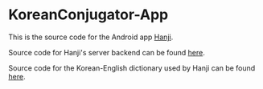 # KoreanConjugator-App
This is the source code for the Android app [Hanji](https://play.google.com/store/apps/details?id=com.a494studios.koreanconjugator&hl=en).

Source code for Hanji's server backend can be found [here](https://github.com/Ninjaman494/KoreanConjugatorServer).

Source code for the Korean-English dictionary used by Hanji can be found [here](https://github.com/garfieldnate/kengdic).
